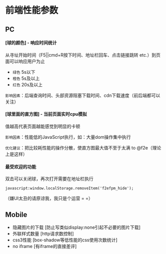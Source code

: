 # 前端性能参数

## PC

#### [球的颜色] - 响应时间统计

从寻址开始时间（F5||cmd+R按下时间、地址栏回车、点击链接跳转 etc.）到页面可以响应用户为止

* `绿色` 5s以下
* `橙色` 5s及以上
* `红色` 20s及以上

`影响因素`：后端查询时间、头部资源阻塞下载时间、cdn下载速度（前后端都可以关注）

#### [球里面的直方图] - 当前页面实时cpu模拟

值越高代表页面越能感觉到明显的卡顿

`影响因素`：性能低的JavaScript执行，如：大量dom操作集中执行

`优化建议`：把比较耗性能的操作分散，使直方图最大值不至于太满 to @f2e（理论上是这样）

#### 最受欢迎的功能

双击可以关闭球，再次打开需要在地址栏执行

    javascript:window.localStorage.removeItem('f2efpm_hide');

（嫌UI太丑的请原谅我，我只是个运营 = =）

## Mobile

* 隐藏图片的下载 [防止写类似display:none引起不必要的图片下载]
* 外联样式数量 [http请求数控制]
* css3性能 [box-shadow等低性能的css使用次数统计]
* no iframe [有iframe的直接差评]